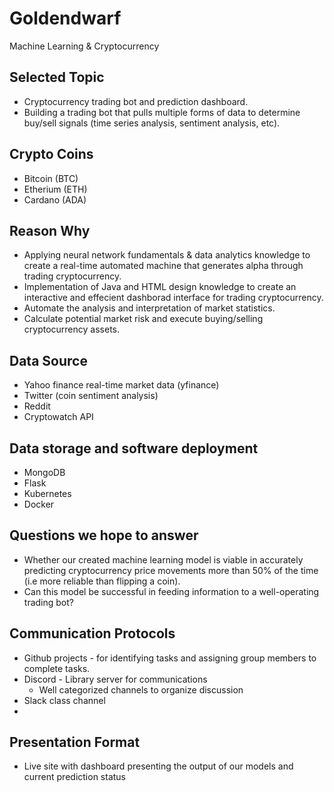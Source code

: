# Goldendwarf
Machine Learning & Cryptocurrency

## Selected Topic 
- Cryptocurrency trading bot and prediction dashboard.
- Building a trading bot that pulls multiple forms of data to determine buy/sell signals (time series analysis, sentiment analysis, etc). 

## Crypto Coins 
- Bitcoin (BTC)
- Etherium (ETH)
- Cardano (ADA)

## Reason Why 
- Applying neural network fundamentals & data analytics knowledge to create a real-time automated machine that generates alpha through trading cryptocurrency.
- Implementation of Java and HTML design knowledge to create an interactive and effecient dashborad interface for trading cryptocurrency.
- Automate the analysis and interpretation of market statistics.
- Calculate potential market risk and execute buying/selling cryptocurrency assets.

## Data Source 
- Yahoo finance real-time market data (yfinance)
- Twitter (coin sentiment analysis)
- Reddit  
- Cryptowatch API

## Data storage and software deployment
- MongoDB
- Flask
- Kubernetes
- Docker

## Questions we hope to answer 
- Whether our created machine learning model is viable in accurately predicting cryptocurrency price movements more than 50% of the time (i.e more reliable than flipping a coin).
- Can this model be successful in feeding information to a well-operating trading bot?

## Communication Protocols
-   Github projects - for identifying tasks and assigning group members to complete tasks.
-   Discord - Library server for communications
    -   Well categorized channels to organize discussion
-   Slack class channel
-   
## Presentation Format
- Live site with dashboard presenting the output of our models and current prediction status
